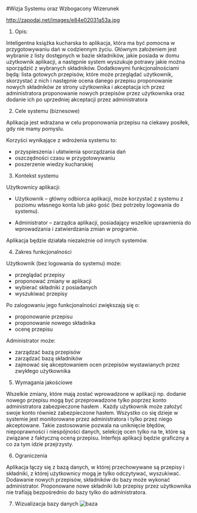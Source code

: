 #Wizja Systemu oraz Wzbogacony Wizerunek

http://zapodaj.net/images/e84e02031a53a.jpg

1. Opis:
  
  Inteligentna książka kucharska to aplikacja, która ma być pomocna w przygotowywaniu dań w codziennym życiu. Głównym założeniem jest   wybranie z listy dostępnych w bazie składników, jakie posiada w domu użytkownik aplikacji, a następnie system wyszukuje potrawy       jakie można sporządzić z wybranych składników. 
  Dodatkowymi funkcjonalnościami będą: 
  lista gotowych przepisów, które może przeglądać użytkownik, skorzystać z nich i następnie ocena danego przepisu
  proponowanie nowych składników ze strony użytkownika i akceptacja ich przez administratora
  proponowanie nowych przepisów przez użytkownika oraz dodanie ich po uprzedniej akceptacji przez administratora

2. Cele systemu (biznesowe)
  
  Aplikacja jest wdrażana w celu proponowania przepisu na ciekawy posiłek, gdy nie mamy pomyslu.
  
  Korzyści wynikające z wdrożenia systemu to:
  - przyspieszenia i ułatwienia sporządzania dań
  - oszczędności czasu w przygotowywaniu
  - poszerzenie wiedzy kucharskiej

3. Kontekst systemu

  Użytkownicy aplikacji:
  
  - Użytkownik – główny odbiorca aplikacji, może korzystać z systemu z poziomu własnego konta lub 		jako gość (bez potrzeby logowania do systemu).
  
  - Administrator – zarządca aplikacji, posiadający wszelkie uprawnienia do wprowadzania i 			zatwierdzania zmian w programie.
  
  Aplikacja będzie działała niezależnie od innych systemów.






4. Zakres funkcjonalności

  Użytkownik (bez logowania do systemu) może:
  - przeglądać przepisy
  - proponować zmiany w aplikacji
  - wybierać składniki z posiadanych
  - wyszukiwać przepisy
  
  Po zalogowaniu jego funkcjonalności zwiększają się o:
  - proponowanie przepisu
  - proponowanie nowego składnika
  - ocenę przepisu
  
  Administrator może:
  - zarządzać bazą przepisów
  - zarządzać bazą składników
  - zajmować się akceptowaniem ocen przepisów wystawianych przez zwykłego użytkownika


5. Wymagania jakościowe

  Wszelkie zmiany, które mają zostać wprowadzone w aplikacji np. dodanie nowego przepisu mogą być przeprowadzone tylko poprzez konto    administratora zabezpieczone hasłem . Każdy użytkownik może założyć swoje konto również zabezpieczone hasłem. Wszystko co się dzieje   w systemie jest monitorowane przez administratora i tylko przez niego akceptowane. Takie zastosowanie pozwala na uniknięcie błędów,   niepoprawności i niespójności danych, selekcję ocen tylko na te, które są związane z faktyczną oceną przepisu. Interfejs aplikacji    będzie graficzny a co za tym idzie przejrzysty.

6. Ograniczenia

  Aplikacja łączy się z bazą danych, w której przechowywane są przepisy i składniki, z której użytkownicy mogą je tylko odczytywać,     wyszukiwać. Dodawanie nowych przepisów, składników do bazy może wykonać administrator. Proponowane nowe składniki lub przepisy przez   użytkownika nie trafiają bezpośrednio do bazy tylko do administratora.

7.  Wizualizacja bazy danych
  ![baza](http://zapodaj.net/images/3a97199a83a6f.png)
